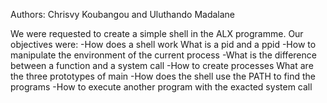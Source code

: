 Authors: Chrisvy Koubangou and Uluthando Madalane

We were requested to create a simple shell in the ALX programme. Our objectives were:
-How does a shell work What is a pid and a ppid 
-How to manipulate the environment of the current process
-What is the difference between a function and a system call 
-How to create processes What are the three prototypes of main 
-How does the shell use the PATH to find the programs 
-How to execute another program with the exacted system call
